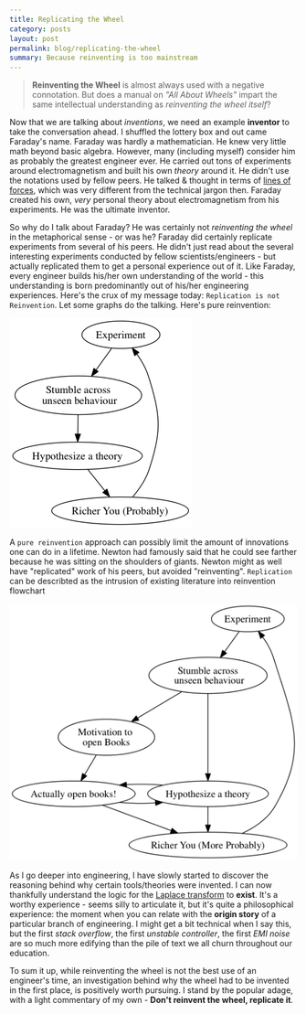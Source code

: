 ```yaml
---
title: Replicating the Wheel
category: posts
layout: post
permalink: blog/replicating-the-wheel
summary: Because reinventing is too mainstream
---
```


> **Reinventing the Wheel** is almost always used with a negative connotation. But does a manual on *"All About Wheels"* impart the same intellectual understanding as *reinventing the wheel itself*?
 
Now that we are talking about *inventions*, we need an example **inventor** to take the conversation ahead. I shuffled the lottery box and out came Faraday's name. Faraday was hardly a mathematician. He knew very little math beyond basic algebra. However, many (including myself) consider him as probably the greatest engineer ever. He carried out tons of experiments around electromagnetism and built his own *theory* around it. He didn't use the notations used by fellow peers. He talked & thought in terms of [lines of forces](https://en.wikipedia.org/wiki/Line_of_force#Historical_origin_.26_differences_in_field_theories), which was very different from the technical jargon then. Faraday created his own, *very* personal theory about electromagnetism from his experiments. He was the ultimate inventor.

So why do I talk about Faraday? He was certainly not *reinventing the wheel* in the metaphorical sense - or was he? Faraday did certainly replicate experiments from several of his peers. He didn't just read about the several interesting experiments conducted by fellow scientists/engineers - but actually replicated them to get a personal experience out of it. Like Faraday, every engineer builds his/her own understanding of the world - this understanding is born predominantly out of his/her engineering experiences. Here's the crux of my message today: `Replication is not Reinvention`. Let some graphs do the talking. Here's pure reinvention:

![Reinvention](/img/reinvention.png)

A `pure reinvention` approach can possibly limit the amount of innovations one can do in a lifetime. Newton had famously said that he could see farther because he was sitting on the shoulders of giants. Newton might as well have "replicated" work of his peers, but avoided "reinventing". `Replication` can be describted as the intrusion of existing literature into reinvention flowchart

![Replication](/img/replication.png)

As I go deeper into engineering, I have slowly started to discover the reasoning behind why certain tools/theories were invented. I can now thankfully understand the logic for the [Laplace transform](https://en.wikipedia.org/wiki/Laplace_transform) to **exist**. It's a worthy experience - seems silly to articulate it, but it's quite a philosophical experience: the moment when you can relate with the **origin story** of a particular branch of engineering. I might get a bit technical when I say this, but the first *stack overflow*, the first *unstable controller*, the first *EMI noise* are so much more edifying than the pile of text we all churn throughout our education.

To sum it up, while reinventing the wheel is not the best use of an engineer's time, an investigation behind why the wheel had to be invented in the first place, is positively worth pursuing. I stand by the popular adage, with a light commentary of my own - **Don't reinvent the wheel, replicate it**.

